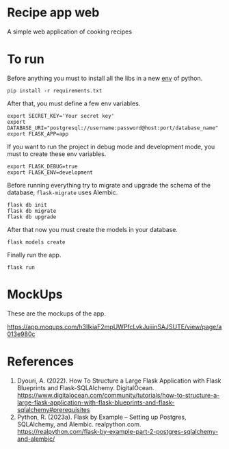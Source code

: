 # Recipe app web
A simple web application of cooking recipes
# To run
Before anything you must to install all the libs in a new [env](https://docs.python.org/3/library/venv.html) of python.
```
pip install -r requirements.txt
```
After that, you must define a few env variables.
```
export SECRET_KEY='Your secret key'
export DATABASE_URI="postgresql://username:password@host:port/database_name"
export FLASK_APP=app
```
If you want to run the project in debug mode and development mode, you must to create these env variables.
```
export FLASK_DEBUG=true
export FLASK_ENV=development
```
Before running everything try to migrate and upgrade the schema of the database, `flask-migrate` uses Alembic.
```
flask db init
flask db migrate
flask db upgrade
```
After that now you must create the models in your database.
```
flask models create
```
Finally run the app.
```
flask run
```
# MockUps
These are the mockups of the app.

https://app.moqups.com/h3IlkiaF2mpUWPfcLvkJuiiinSAJSUTE/view/page/a013e980c



# References
1. Dyouri, A. (2022). How To Structure a Large Flask Application with Flask Blueprints and Flask-SQLAlchemy. DigitalOcean. https://www.digitalocean.com/community/tutorials/how-to-structure-a-large-flask-application-with-flask-blueprints-and-flask-sqlalchemy#prerequisites
2. Python, R. (2023a). Flask by Example – Setting up Postgres, SQLAlchemy, and Alembic. realpython.com. https://realpython.com/flask-by-example-part-2-postgres-sqlalchemy-and-alembic/

